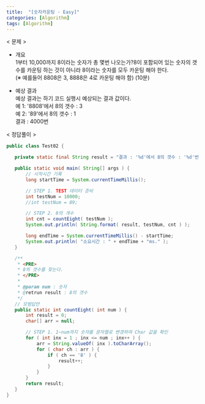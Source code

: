 ```yaml
---
title:  "[숫자카운팅 - Easy]"
categories: [Algorithm]
tags: [Algorithm]
---
```


< 문제 >

- 개요    
 1부터 10,000까지 8이라는 숫자가 총 몇번 나오는가?8이 포함되어 있는 숫자의 갯수를 카운팅 하는 것이 아니라 8이라는 숫자를 모두 카운팅 해야 한다.  
 (※ 예를들어 8808은 3, 8888은 4로 카운팅 해야 함) (10분)
 
 - 예상 결과  
 예상 결과는 하기 코드 실행시 예상되는 결과 값이다.  
 예 1: '8808'에서 8의 갯수 : 3  
 예 2: '89'에서 8의 갯수 : 1  
 결과 : 4000번  
 
 < 정답풀이 >
 
 ``` java
 public class Test02 {

	private static final String result = "결과 : '%d'에서 8의 갯수 : '%d'번";

	public static void main( String[] args ) {
		// 시작시간 기록
		long startTime = System.currentTimeMillis();

		// STEP 1. TEST 데이터 준비
		int testNum = 10000;
		//int testNum = 89;

		// STEP 2. 8의 개수
		int cnt = countEight( testNum );
		System.out.println( String.format( result, testNum, cnt ) );

		long endTime = System.currentTimeMillis() - startTime;
		System.out.println( "소요시간 : " + endTime + "ms." );
	}

	/**
	 * <PRE>
	 * 8의 갯수를 찾는다.
	 * </PRE>
	 * 
	 * @param num : 숫자
	 * @retrun result : 8의 갯수
	 */
	// 모범답안
	public static int countEight( int num ) {
		int result = 0;
		char[] arr = null;

		// STEP 1. 1~num까지 숫자를 문자열로 변경하여 Char 값을 확인
		for ( int inx = 1 ; inx <= num ; inx++ ) {	
			arr = String.valueOf( inx ).toCharArray();
			for ( char ch : arr ) {
				if ( ch == '8' ) {
					result++;
				}
			}
		}
		return result;
	}
}
```